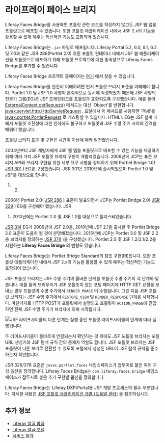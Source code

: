 # 라이프레이 페이스 브리지

Liferay Faces Bridge를 사용하면 포틀릿 관련 코드를 작성하지 않고도 JSF 웹 앱을 포틀릿으로 배포할 수 있습니다. 또한 포틀릿 애플리케이션 내에서 JSF 2.x의 기능을 활용할 수 있게 해주는 혁신적인 기능도 포함되어 있습니다.

Liferay Faces Bridge는 `.jar` 파일로 배포됩니다. Liferay Portal 5.2, 6.0, 6.1, 6.2 및 7.0과 같은 JSR 286(Portlet 2.0) 호환 포틀릿 컨테이너 내에서 JSF 웹 애플리케이션을 포틀릿으로 배포하기 위해 포틀릿 프로젝트에 대한 종속성으로 Liferay Faces Bridge를 추가할 수 있습니다.

Liferay Faces Bridge 프로젝트 홈페이지는 [여기](https://community.liferay.com/-/faces) 에서 찾을 수 있습니다.

Liferay Faces Bridge를 완전히 이해하려면 먼저 포틀릿 브리지 표준을 이해해야 합니다. Portlet 1.0 및 JSF 1.0 사양이 본질적으로 동시에 작성되었기 때문에 JSF 사양의 전문가 그룹(EG)은 JSF 프레임워크를 포틀릿과 호환되도록 구성했습니다. 예를 들어 [ExternalContext.getRequest()](https://javaee.github.io/javaee-spec/javadocs/javax/faces/context/ExternalContext.html#getRequest--) 메서드는 대신 'Object'를 반환합니다. [javax.servlet.http.HttpServletRequest](https://javaee.github.io/javaee-spec/javadocs/javax/servlet/http/HttpServletRequest.html) . 포털에서 이 메서드를 사용하면 '객체'를 [javax.portlet.PortletRequest](http://portals.apache.org/pluto/portlet-2.0-apidocs/javax/portlet/PortletRequest) 로 캐스팅할 수 있습니다. HTML). EG는 JSF 설계 내에서 포틀릿 호환성에 대한 인식에도 불구하고 포틀릿과 JSF 수명 주기 사이의 간격을 메워야 했습니다.

포틀릿 브리지 표준 및 구현은 시간이 지남에 따라 발전했습니다.

2004년부터 JSF 개발자에게 JSF 웹 앱을 포틀릿으로 배포할 수 있는 기능을 제공하기 위해 여러 가지 JSF 포틀릿 브리지 구현이 개발되었습니다. 2006년에 JCP는 표준 브리지 API와 브리지 구현을 위한 세부 요구 사항을 정의하기 위해 Portlet Bridge 1.0( [JSR 301](http://www.jcp.org/en/jsr/detail?id=301) ) EG를 구성했습니다. JSR 301은 2010년에 출시되었으며 Portlet 1.0 및 JSF를 대상으로 합니다.
1. 2.

2008년 Portlet 2.0( [JSR 286](http://www.jcp.org/en/jsr/detail?id=286) ) 표준이 발표되면서 JCP는 Portlet Bridge 2.0( [JSR 329](http://www.jcp.org/en/jsr/detail?id=329) ) EG를 구성해야 했습니다. JSR
1. 2010년에는 Portlet 2.0 및 JSF 1.2를 대상으로 릴리스되었습니다.

[JSR 314](http://www.jcp.org/en/jsr/detail?id=314) EG가 2009년에 JSF 2.0을, 2010년에 JSF 2.1을 출시한 후 Portlet Bridge 3.0 표준이 도움이 될 것이 분명해졌습니다. 2015년에 JCP는 Portlet 3.0 및 JSF 2.2용 브리지를 정의하는 [JSR 378](http://www.jcp.org/en/jsr/detail?id=378) )을 구성했습니다. Portlet 2.0 및 JSF 1.2/2.1/2.2를 지원하는 **Liferay Faces Bridge** 의 변형도 있습니다.

Liferay Faces Bridge는 Portlet Bridge Standard의 참조 구현(RI)입니다. 또한 포틀릿 애플리케이션 내에서 JSF 2.x의 기능을 활용할 수 있게 해주는 혁신적인 기능도 포함되어 있습니다.

JSF 포틀릿 브리지는 JSF 수명 주기의 올바른 단계를 포틀릿 수명 주기의 각 단계와 맞춥니다. 예를 들어 브라우저가 JSF 포틀릿이 있는 포털 페이지에 HTTP GET 요청을 보내는 경우 포틀릿의 수명 주기에서 `RENDER_PHASE` 이 수행됩니다. 그런 다음 JSF 포틀릿 브리지는 JSF 수명 주기에서 `RESTORE_VIEW` 및 `RENDER_RESPONSE` 단계를 시작합니다. 마찬가지로 HTTP POST가 포틀릿에서 실행되고 포틀릿이 `ACTION_PHASE`에 진입하면 전체 JSF 수명 주기가 브리지에 의해 시작됩니다.

![JSF 라이프사이클의 다른 단계는 실행 중인 포틀릿 라이프사이클의 단계에 따라 실행됩니다.](./liferay-faces-bridge/images/01.png)


<!-- Neil stated the following about the JSF Lifecycle image above:

"In the following image, we talk about JSR 286 (Portlet 2.0), but once we're
done with Portlet 3.0 in Liferay 7.1 (very soon) and JSR 378 (Portlet 3.0 Bridge for JSF 2.2, not until the end of Q2 2019), we will need to change that to JSR
1. and also add the HEADER_PHASE."

We'll need to update the image once this is available. -Cody -->

두 라이프사이클이 올바르게 연결되는지 확인하는 것 외에도 JSF 포틀릿 브리지는 포털 URL 생성기와 JSF 탐색 규칙 간의 중재자 역할도 합니다. JSF 포틀릿 브리지는 JSF 포틀릿이 다른 보기로 전환할 수 있도록 포털에서 생성된 URL이 JSF 탐색 규칙을 준수하는지 확인합니다.

JSR 329/378 표준은 `javax.portlet.faces` 네임스페이스가 접두어로 붙은 여러 구성 옵션을 정의합니다. Liferay Faces Bridge는 `com.liferay.faces.bridge` 네임스페이스가 접두사로 붙은 추가 구현별 옵션을 정의합니다.

Liferay Faces Bridge는 Liferay DXP/Portal용 JSF 개발 프로세스의 필수 부분입니다. 자세한 내용은 [JSF 포틀릿 애플리케이션 개발 \(도움말 센터\)](https://help.liferay.com/hc/ko/articles/360029069451-Developing-a-JSF-Portlet-Application) 을 참조하십시오.

## 추가 정보

* [Liferay 얼굴 합금](./liferay-faces-alloy.md)
* [Liferay 얼굴 포털](./liferay-faces-portal.md)
* [서비스 빌더](../../../data-frameworks/service-builder.md)